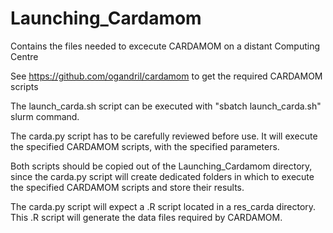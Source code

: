 # Launching_Cardamom

Contains the files needed to excecute CARDAMOM on a distant Computing Centre

See https://github.com/ogandril/cardamom to get the required CARDAMOM scripts 

The launch_carda.sh script can be executed with "sbatch launch_carda.sh" slurm command.

The carda.py script has to be carefully reviewed before use. It will execute the specified CARDAMOM scripts, with the specified parameters.

Both scripts should be copied out of the Launching_Cardamom directory, since the carda.py script will create dedicated folders in which to execute the specified CARDAMOM scripts and store their results. 

The carda.py script will expect a .R script located in a res_carda directory. This .R script will generate the data files required by CARDAMOM.


